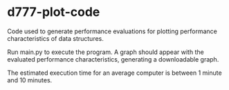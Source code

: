# d777-plot-code
Code used to generate performance evaluations for plotting performance characteristics of data structures.

Run main.py to execute the program. A graph should appear with the evaluated performance characteristics, generating a downloadable graph.

The estimated execution time for an average computer is between 1 minute and 10 minutes.
